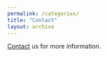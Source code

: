 ```yaml
---
permalink: /categories/
title: "Contact"
layout: archive
---
```


[Contact](mailto:joanna.goley@vliz.be) us for more information. 



